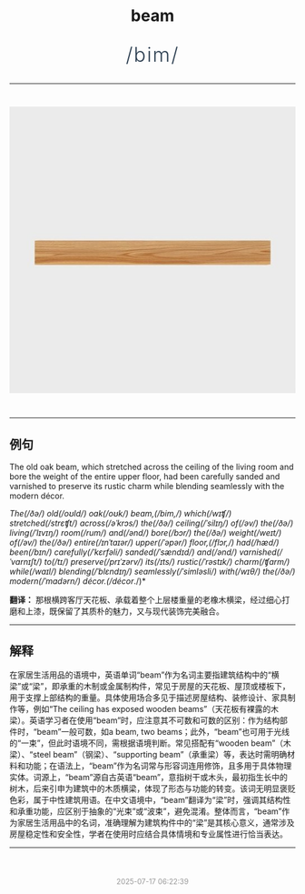 <div align="center">

# beam

<div style="margin: 30px 0;">
<h1 style="font-size: 2.5em; font-weight: 300; letter-spacing: 2px; margin: 0; color: #2c3e50;">
/bim/
</h1>
</div>

</div>

---

<div align="center" style="margin: 40px 0;">

![beam](images/beam.png)

</div>

---

## 例句

The old oak beam, which stretched across the ceiling of the living room and bore the weight of the entire upper floor, had been carefully sanded and varnished to preserve its rustic charm while blending seamlessly with the modern décor.

*The(/ðə/) old(/oʊld/) oak(/oʊk/) beam,(/bim,/) which(/wɪʧ/) stretched(/strɛʧt/) across(/əˈkrɔs/) the(/ðə/) ceiling(/ˈsilɪŋ/) of(/əv/) the(/ðə/) living(/ˈlɪvɪŋ/) room(/rum/) and(/ənd/) bore(/bɔr/) the(/ðə/) weight(/weɪt/) of(/əv/) the(/ðə/) entire(/ɪnˈtaɪər/) upper(/ˈəpər/) floor,(/flɔr,/) had(/hæd/) been(/bɪn/) carefully(/ˈkɛrfəli/) sanded(/ˈsændɪd/) and(/ənd/) varnished(/ˈvɑrnɪʃt/) to(/tɪ/) preserve(/prɪˈzərv/) its(/ɪts/) rustic(/ˈrəstɪk/) charm(/ʧɑrm/) while(/waɪl/) blending(/ˈblɛndɪŋ/) seamlessly(/ˈsimləsli/) with(/wɪθ/) the(/ðə/) modern(/ˈmɑdərn/) décor.(/décor*./)*

**翻译：** 那根横跨客厅天花板、承载着整个上层楼重量的老橡木横梁，经过细心打磨和上漆，既保留了其质朴的魅力，又与现代装饰完美融合。

---

## 解释

在家居生活用品的语境中，英语单词“beam”作为名词主要指建筑结构中的“横梁”或“梁”，即承重的木制或金属制构件，常见于房屋的天花板、屋顶或楼板下，用于支撑上部结构的重量。具体使用场合多见于描述房屋结构、装修设计、家具制作等，例如“The ceiling has exposed wooden beams”（天花板有裸露的木梁）。英语学习者在使用“beam”时，应注意其不可数和可数的区别：作为结构部件时，“beam”一般可数，如a beam, two beams；此外，“beam”也可用于光线的“一束”，但此时语境不同，需根据语境判断。常见搭配有“wooden beam”（木梁）、“steel beam”（钢梁）、“supporting beam”（承重梁）等，表达时需明确材料和功能；在语法上，“beam”作为名词常与形容词连用修饰，且多用于具体物理实体。词源上，“beam”源自古英语“beam”，意指树干或木头，最初指生长中的树木，后来引申为建筑中的木质横梁，体现了形态与功能的转变。该词无明显褒贬色彩，属于中性建筑用语。在中文语境中，“beam”翻译为“梁”时，强调其结构性和承重功能，应区别于抽象的“光束”或“波束”，避免混淆。整体而言，“beam”作为家居生活用品中的名词，准确理解为建筑构件中的“梁”是其核心意义，通常涉及房屋稳定性和安全性，学者在使用时应结合具体情境和专业属性进行恰当表达。


---

<div align="center" style="margin-top: 50px;">
<small style="color: #999; font-size: 0.9em;">2025-07-17 06:22:39</small>
</div>
